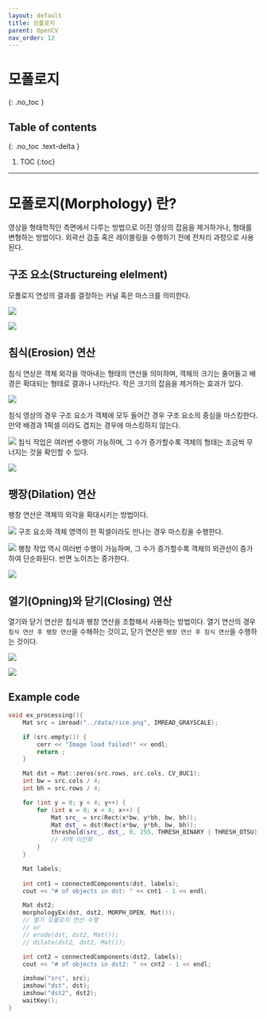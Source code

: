 ```yaml
---
layout: default
title: 모폴로지
parent: OpenCV
nav_order: 12
---
```


# 모폴로지
{: .no_toc }

## Table of contents
{: .no_toc .text-delta }

1. TOC
{:toc}

---

# 모폴로지(Morphology) 란?
영상을 형태학적인 측면에서 다루는 방법으로 이진 영상의 잡음을 제거하거나, 형태를 변형하는 방법이다. 외곽선 검출 혹은 레이블링을 수행하기 전에 전처리 과정으로 사용된다.

## 구조 요소(Structureing elelment)
모폴로지 연성의 결과를 결정하는 커널 혹은 마스크를 의미한다.

![](imgs/2023-05-03-16-35-53.png)

![](imgs/2023-05-03-16-48-28.png)

## 침식(Erosion) 연산
침식 연상은 객체 외각을 깍아내는 형태의 연산을 의미하며, 객체의 크기는 줄어들고 배경은 확대되는 형태로 결과나 나타난다. 작은 크기의 잡음을 제거하는 효과가 있다.

![](imgs/2023-05-03-16-38-37.png)

침식 영상의 경우 구조 요소가 객체에 모두 들어간 경우 구조 요소의 중심을 마스킹한다. 만약 배경과 1픽셀 이라도 겹치는 경우에 마스킹하지 않는다. 

![](imgs/2023-05-03-16-41-24.png)
침식 작업은 여러번 수행이 가능하며, 그 수가 증가할수록 객체의 형태는 조금씩 무너지는 것을 확인할 수 있다.

![](imgs/2023-05-03-16-48-07.png)


## 팽장(Dilation) 연산
팽창 연산은 객체의 외각을 확대시키는 방법이다. 

![](imgs/2023-05-03-16-44-08.png)
구조 요소와 객체 영역이 한 픽셀이라도 만나는 경우 마스킹을 수행한다.

![](imgs/2023-05-03-16-44-37.png)
팽창 작업 역시 여러번 수행이 가능하며, 그 수가 증가할수록 객체의 외관선이 증가하여 단순화된다. 반면 노이즈는 증가한다.


![](imgs/2023-05-03-16-46-36.png)



## 열기(Opning)와 닫기(Closing) 연산
열기와 닫기 연산은 침식과 팽창 연산을 조합해서 사용하는 방법이다. 열기 연산의 경우 `침식 연산 후 팽창 연산`을 수해하는 것이고, 닫기 연산은 `팽창 연산 후 침식 연산`을 수행하는 것이다.

![](imgs/2023-05-03-16-51-55.png)

![](imgs/2023-05-03-16-52-20.png)

## Example code

```cpp
void ex_processing(){
	Mat src = imread("../data/rice.png", IMREAD_GRAYSCALE);

	if (src.empty()) {
		cerr << "Image load failed!" << endl;
		return ;
	}

	Mat dst = Mat::zeros(src.rows, src.cols, CV_8UC1);
	int bw = src.cols / 4;
	int bh = src.rows / 4;

	for (int y = 0; y < 4; y++) {
		for (int x = 0; x < 4; x++) {
			Mat src_ = src(Rect(x*bw, y*bh, bw, bh));
			Mat dst_ = dst(Rect(x*bw, y*bh, bw, bh));
			threshold(src_, dst_, 0, 255, THRESH_BINARY | THRESH_OTSU);
			// 지역 이진화
		}
	}	

	Mat labels;
	
	int cnt1 = connectedComponents(dst, labels);
	cout << "# of objects in dst: " << cnt1 - 1 << endl;

	Mat dst2;
	morphologyEx(dst, dst2, MORPH_OPEN, Mat());
	// 열기 모폴로지 연산 수행
	// or
	// erode(dst, dst2, Mat());
	// dilate(dst2, dst2, Mat());

	int cnt2 = connectedComponents(dst2, labels);
	cout << "# of objects in dst2: " << cnt2 - 1 << endl;

	imshow("src", src);
	imshow("dst", dst);
	imshow("dst2", dst2);
	waitKey();
}
```